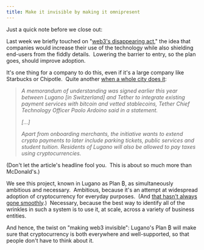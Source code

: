 ```yaml
---
title: Make it invisible by making it omnipresent
---
```

Just a quick note before we close out:

Last week we briefly touched on "[web3's disappearing act](https://www.blockandmortar.xyz/newsletter/the-other-side-of-web3-loyalty-programs-and-making-web3-disappear#web3s-disappearing-act)," the idea that companies would increase their use of the technology while also shielding end-users from the fiddly details.  Lowering the barrier to entry, so the plan goes, should improve adoption.

It's one thing for a company to do this, even if it's a large company like Starbucks or Chipotle.  Quite another [when a whole city does it](https://blockworks.co/you-can-now-buy-your-big-mac-with-crypto-in-lugano-switzerland/):

> _A memorandum of understanding was signed earlier this year between Lugano \[in Switzerland\] and Tether to integrate existing payment services with bitcoin and vetted stablecoins, Tether Chief Technology Officer Paolo Ardoino said in a statement._
> 
> _\[...\]_
> 
> _Apart from onboarding merchants, the initiative wants to extend crypto payments to later include parking tickets, public services and student tuition. Residents of Lugano will also be allowed to pay taxes using cryptocurrencies._

(Don't let the article's headline fool you.  This is about so much more than McDonald's.)

We see this project, known in Lugano as Plan ₿, as simultaneously ambitious and necessary.  Ambitious, because it's an attempt at widespread adoption of cryptocurrency for everyday purposes.  (And [that hasn't always gone smoothly](https://www.bloomberg.com/features/2022-bitcoin-travel-problems/).)  Necessary, because the best way to identify all of the wrinkles in such a system is to use it, at scale, across a variety of business entities. 

And hence, the twist on "making web3 invisible": Lugano's Plan ₿ will make sure that cryptocurrency is both everywhere and well-supported, so that people don't have to think about it.